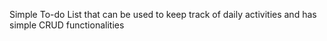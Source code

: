 Simple To-do List that can be used to keep track of daily activities and has simple CRUD functionalities
